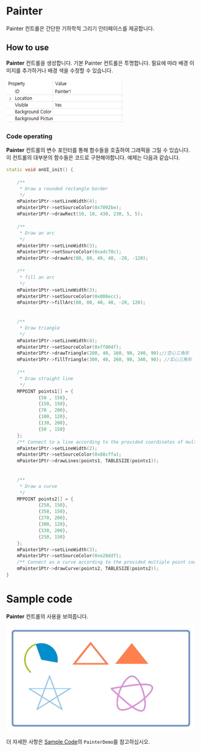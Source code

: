 
# Painter

 Painter 컨트롤은 간단한 기하학적 그리기 인터페이스를 제공합니다.
## How to use
 **Painter** 컨트롤을 생성합니다. 기본 Painter 컨트롤은 투명합니다. 필요에 따라 배경 이미지를 추가하거나 배경 색을 수정할 수 있습니다.

   ![](assets/painter/properties.png)

### Code operating
**Painter** 컨트롤의 변수 포인터를 통해 함수들을 호출하여 그래픽을 그릴 수 있습니다.
이 컨트롤의 대부분의 함수들은 코드로 구현해야합니다. 예제는 다음과 같습니다.

```c++
static void onUI_init() {

    /**
     * Draw a rounded rectangle border
     */
    mPainter1Ptr->setLineWidth(4);
    mPainter1Ptr->setSourceColor(0x7092be);
    mPainter1Ptr->drawRect(10, 10, 430, 230, 5, 5);

    /**
     * Draw an arc
     */
    mPainter1Ptr->setLineWidth(3);
    mPainter1Ptr->setSourceColor(0xadc70c);
    mPainter1Ptr->drawArc(80, 80, 40, 40, -20, -120);

    /**
     * fill an arc
     */
    mPainter1Ptr->setLineWidth(3);
    mPainter1Ptr->setSourceColor(0x008ecc);
    mPainter1Ptr->fillArc(80, 80, 40, 40, -20, 120);


    /**
     * Draw triangle
     */
    mPainter1Ptr->setLineWidth(4);
    mPainter1Ptr->setSourceColor(0xff804f);
    mPainter1Ptr->drawTriangle(200, 40, 160, 90, 240, 90);//空心三角形
    mPainter1Ptr->fillTriangle(300, 40, 260, 90, 340, 90); //实心三角形

    /**
     * Draw straight line
     */
    MPPOINT points1[] = {
            {50 , 150},
            {150, 150},
            {70 , 200},
            {100, 120},
            {130, 200},
            {50 , 150}
    };
    /** Connect to a line according to the provided coordinates of multiple points */
    mPainter1Ptr->setLineWidth(2);
    mPainter1Ptr->setSourceColor(0x88cffa);
    mPainter1Ptr->drawLines(points1, TABLESIZE(points1));


    /**
     * Draw a curve
     */
    MPPOINT points2[] = {
            {250, 150},
            {350, 150},
            {270, 200},
            {300, 120},
            {330, 200},
            {250, 150}
    };
    mPainter1Ptr->setLineWidth(3);
    mPainter1Ptr->setSourceColor(0xe28ddf);
    /** Connect as a curve according to the provided multiple point coordinates */
    mPainter1Ptr->drawCurve(points2, TABLESIZE(points2));
}
```
# Sample code
**Painter** 컨트롤의 사용을 보여줍니다.

![](assets/painter/preview.png) 

 더 자세한 사항은 [Sample Code](demo_download.md#demo_download)의 `PainterDemo`를 참고하십시오.